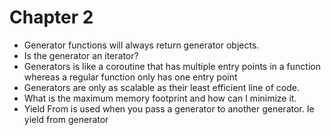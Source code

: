 # Chapter 2

- Generator functions will always return generator objects.
- Is the generator an iterator?
- Generators is like a coroutine that has multiple entry points in a function whereas a regular function only has one entry point
- Generators are only as scalable as their least efficient line of code.
- What is the maximum memory footprint and how can I minimize it.
- Yield From is used when you pass a generator to another generator. Ie yield from generator

